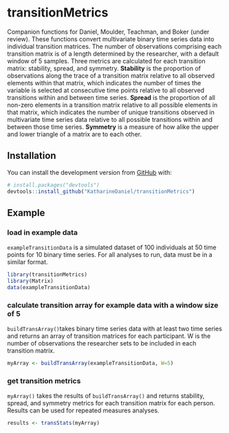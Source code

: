 
<!-- README.md is generated from README.Rmd. Please edit that file -->

# transitionMetrics

<!-- badges: start -->

<!-- badges: end -->

Companion functions for Daniel, Moulder, Teachman, and Boker (under
review). These functions convert multivariate binary time series data
into individual transition matrices. The number of observations
comprising each transition matrix is of a length determined by the
researcher, with a default window of 5 samples. Three metrics are
calculated for each transition matrix: stability, spread, and symmetry.
**Stability** is the proportion of observations along the trace of a
transition matrix relative to all observed elements within that matrix,
which indicates the number of times the variable is selected at
consecutive time points relative to all observed transitions within and
between time series. **Spread** is the proportion of all non-zero
elements in a transition matrix relative to all possible elements in
that matrix, which indicates the number of unique transitions observed
in multivariate time series data relative to all possible transitions
within and between those time series. **Symmetry** is a measure of how
alike the upper and lower triangle of a matrix are to each other.

## Installation

You can install the development version from
[GitHub](https://github.com/) with:

``` r
# install.packages("devtools")
devtools::install_github("KatharineDaniel/transitionMetrics")
```

<!--
``` r
install.packages("transitionMetrics")
```
-->

## Example

### load in example data

`exampleTransitionData` is a simulated dataset of 100 individuals at 50
time points for 10 binary time series. For all analyses to run, data
must be in a similar format.

``` r
library(transitionMetrics)
library(Matrix)
data(exampleTransitionData)
```

### calculate transition array for example data with a window size of 5

`buildTransArray()`takes binary time series data with at least two time
series and returns an array of transition matrices for each participant.
W is the number of observations the researcher sets to be included in
each transition matrix.

``` r
myArray <- buildTransArray(exampleTransitionData, W=5)
```

### get transition metrics

`myArray()` takes the results of `buildTransArray()` and returns
stability, spread, and symmetry metrics for each transition matrix for
each person. Results can be used for repeated measures analyses.

``` r
results <- transStats(myArray)
```
